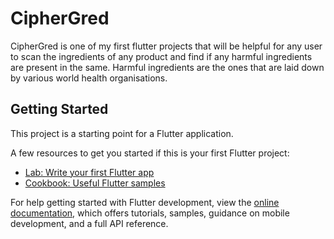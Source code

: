 # CipherGred

CipherGred is one of my first flutter projects that will be helpful for any user to scan the ingredients of any product and find if any harmful ingredients are present in the same.
Harmful ingredients are the ones that are laid down by various world health organisations.


## Getting Started

This project is a starting point for a Flutter application.

A few resources to get you started if this is your first Flutter project:

- [Lab: Write your first Flutter app](https://docs.flutter.dev/get-started/codelab)
- [Cookbook: Useful Flutter samples](https://docs.flutter.dev/cookbook)

For help getting started with Flutter development, view the
[online documentation](https://docs.flutter.dev/), which offers tutorials,
samples, guidance on mobile development, and a full API reference.

